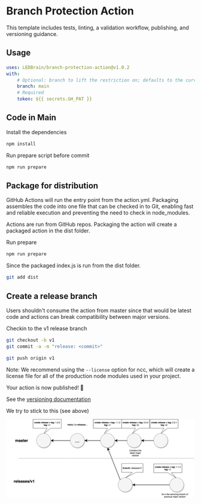 # Branch Protection Action

This template includes tests, linting, a validation workflow, publishing, and versioning guidance.

## Usage

```yaml
uses: LEDBrain/branch-protection-action@v1.0.2
with:
    # Optional: branch to lift the restriction on; defaults to the current branch
    branch: main
    # Required
    token: ${{ secrets.GH_PAT }}
```

## Code in Main

Install the dependencies

```bash
npm install
```

Run prepare script before commit

```bash
npm run prepare
```

## Package for distribution

GitHub Actions will run the entry point from the action.yml. Packaging assembles the code into one file that can be checked in to Git, enabling fast and reliable execution and preventing the need to check in node_modules.

Actions are run from GitHub repos. Packaging the action will create a packaged action in the dist folder.

Run prepare

```bash
npm run prepare
```

Since the packaged index.js is run from the dist folder.

```bash
git add dist
```

## Create a release branch

Users shouldn't consume the action from master since that would be latest code and actions can break compatibility between major versions.

Checkin to the v1 release branch

```bash
git checkout -b v1
git commit -a -m "release: <commit>"
```

```bash
git push origin v1
```

Note: We recommend using the `--license` option for ncc, which will create a license file for all of the production node modules used in your project.

Your action is now published! :rocket:

See the [versioning documentation](https://github.com/actions/toolkit/blob/master/docs/action-versioning.md)

We try to stick to this (see above)

![actions-release-schema](./.github/action-releases.png)
